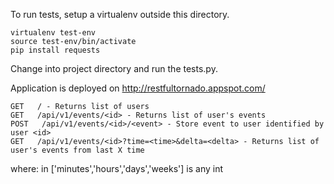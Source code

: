 To run tests, setup a virtualenv outside this directory.

    virtualenv test-env
    source test-env/bin/activate
    pip install requests

Change into project directory and run the tests.py.

Application is deployed on http://restfultornado.appspot.com/


    GET   / - Returns list of users
    GET   /api/v1/events/<id> - Returns list of user's events
    POST   /api/v1/events/<id>/<event> - Store event to user identified by user <id>
    GET   /api/v1/events/<id>?time=<time>&delta=<delta> - Returns list of user's events from last X time

  where:
      <time> in ['minutes','hours','days','weeks']
      <delta> is any int
